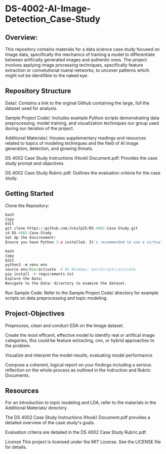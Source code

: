 # DS-4002-AI-Image-Detection_Case-Study

## **Overview:**
This repository contains materials for a data science case study focused on Image data, specifically the mechanics of training a model to differentiate between artifically generated images and authentic ones. The project involves applying image processing techniques, specifically feature extraction or convelutional nueral networks, to uncover patterns which might not be identifible to the naked eye.

## **Repository Structure**
Data/: Contains a link to the orginal Github containing the large, full the dataset used for analysis.

Sample Project Code/: Includes example Python scripts demonstrating data preprocessing, model training, and visualization techniques our group used during our iteration of the project.

Additional Materials/: Houses supplementary readings and resources related to topics of modeling techniques and the field of AI image generation, detection, and growing threats.

DS 4002 Case Study Instructions (Hook) Document.pdf: Provides the case study prompt and objectives.

DS 4002 Case Study Rubric.pdf: Outlines the evaluation criteria for the case study.


## **Getting Started**
Clone the Repository:

```python
bash
Copy
Edit
git clone https://github.com/Jckulp25/DS-4002-Case-Study.git
cd DS-4002-Case-Study
Set Up the Environment:
Ensure you have Python 3.x installed. It's recommended to use a virtual environment:
```
```python
bash
Copy
Edit
python3 -m venv env
source env/bin/activate  # On Windows: env\Scripts\activate
pip install -r requirements.txt
Explore the Data:
Navigate to the Data/ directory to examine the dataset.
```
Run Sample Code:
Refer to the Sample Project Code/ directory for example scripts on data preprocessing and topic modeling.

## **Project-Objectives**
Preprocess, clean and conduct EDA on the Image dataset.

Create the most efficent, effective model to identify real or artifical image categories, this could be feature extracting, cnn, or hybrid approaches to the problem.

Visualize and interpret the model results, evaluating model performance.

Compose a coherent, logical report on your findings including a serious reflection on the whole process as outlined in the Indruction and Rubric Documents.


## **Resources**
For an introduction to topic modeling and LDA, refer to the materials in the Additional Materials/ directory.

The DS 4002 Case Study Instructions (Hook) Document.pdf provides a detailed overview of the case study's goals.

Evaluation criteria are detailed in the DS 4002 Case Study Rubric.pdf.

License
This project is licensed under the MIT License. See the LICENSE file for details.

